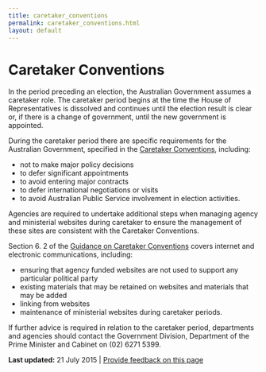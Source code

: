 ```yaml
---
title: caretaker_conventions
permalink: caretaker_conventions.html
layout: default
---
```

Caretaker Conventions
=====================

In the period preceding an election, the Australian Government assumes a caretaker role. The caretaker period begins at the time the House of Representatives is dissolved and continues until the election result is clear or, if there is a change of government, until the new government is appointed.

During the caretaker period there are specific requirements for the Australian Government, specified in the [Caretaker Conventions](http://www.dpmc.gov.au/pmc/publication/guidance-caretaker-conventions), including:

-   not to make major policy decisions
-   to defer significant appointments
-   to avoid entering major contracts
-   to defer international negotiations or visits
-   to avoid Australian Public Service involvement in election activities.

Agencies are required to undertake additional steps when managing agency and ministerial websites during caretaker to ensure the management of these sites are consistent with the Caretaker Conventions.

Section 6. 2 of the [Guidance on Caretaker Conventions](http://www.dpmc.gov.au/pmc/publication/guidance-caretaker-conventions) covers internet and electronic communications, including:

-   ensuring that agency funded websites are not used to support any particular political party
-   existing materials that may be retained on websites and materials that may be added
-   linking from websites
-   maintenance of ministerial websites during caretaker periods.

If further advice is required in relation to the caretaker period, departments and agencies should contact the Government Division, Department of the Prime Minister and Cabinet on (02) 6271 5399.

**Last updated:** 21 July 2015 | [Provide feedback on this page](../../feedback%3Furl_from=Caretaker%2520conventions.html)

 

